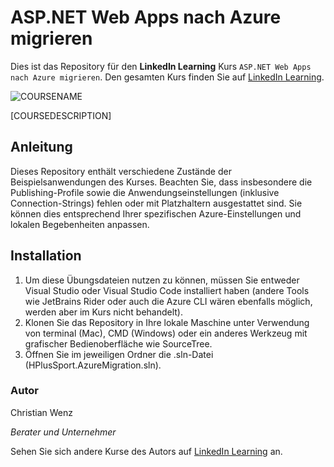 # ASP.NET Web Apps nach Azure migrieren

Dies ist das Repository für den **LinkedIn Learning** Kurs `ASP.NET Web Apps nach Azure migrieren`. Den gesamten Kurs finden Sie auf [LinkedIn Learning][lil-course-url].

![COURSENAME][lil-thumbnail-url]

[COURSEDESCRIPTION]

## Anleitung

Dieses Repository enthält verschiedene Zustände der Beispielsanwendungen des Kurses. Beachten Sie, dass insbesondere die Publishing-Profile sowie die Anwendungseinstellungen (inklusive Connection-Strings) fehlen oder mit Platzhaltern ausgestattet sind. Sie können dies entsprechend Ihrer spezifischen Azure-Einstellungen und lokalen Begebenheiten anpassen.

## Installation

1. Um diese Übungsdateien nutzen zu können, müssen Sie entweder Visual Studio oder Visual Studio Code installiert haben (andere Tools wie JetBrains Rider oder auch die Azure CLI wären ebenfalls möglich, werden aber im Kurs nicht behandelt).
2. Klonen Sie das Repository in Ihre lokale Maschine unter Verwendung von terminal (Mac), CMD (Windows) oder ein anderes Werkzeug mit grafischer Bedienoberfläche wie SourceTree.
3. Öffnen Sie im jeweiligen Ordner die .sln-Datei (HPlusSport.AzureMigration.sln).

### Autor

Christian Wenz

_Berater und Unternehmer_

Sehen Sie sich andere Kurse des Autors auf [LinkedIn Learning](https://www.linkedin.com/learning/instructors/christian-wenz) an.

[0]: # (Replace these placeholder URLs with actual course URLs)
[lil-course-url]: https://www.linkedin.com/learning/building-a-graphql-project-with-react-js
[lil-thumbnail-url]: https://cdn.lynda.com/course/

